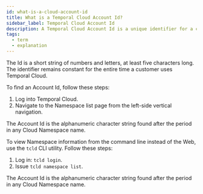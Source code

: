 ```yaml
---
id: what-is-a-cloud-account-id
title: What is a Temporal Cloud Account Id?
sidebar_label: Temporal Cloud Account Id
description: A Temporal Cloud Account Id is a unique identifier for a customer.
tags:
  - term
  - explanation
---
```


The Id is a short string of numbers and letters, at least five characters long.
The identifier remains constant for the entire time a customer uses Temporal Cloud.

To find an Account Id, follow these steps:

1. Log into Temporal Cloud.
2. Navigate to the Namespace list page from the left-side vertical navigation.

The Account Id is the alphanumeric character string found after the period in any Cloud Namespace name.

To view Namespace information from the command line instead of the Web, use the `tcld` CLI utility.
Follow these steps:
1. Log in: `tcld login`.
2. Issue `tcld namespace list`.

The Account Id is the alphanumeric character string found after the period in any Cloud Namespace name.
